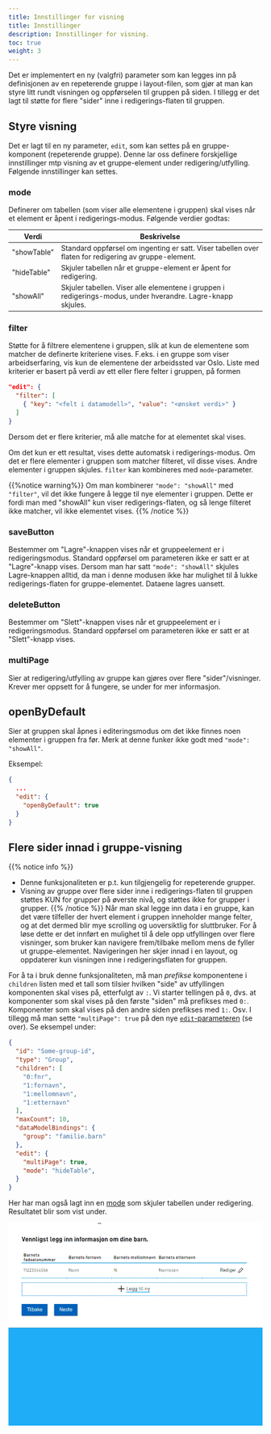 ```yaml
---
title: Innstillinger for visning
title: Innstillinger
description: Innstillinger for visning.
toc: true
weight: 3
---
```


Det er implementert en ny (valgfri) parameter som kan legges inn på definisjonen av en repeterende gruppe i layout-filen, som gjør at man kan styre litt
rundt visningen og oppførselen til gruppen på siden. I tillegg er det lagt til støtte for flere "sider" inne i redigerings-flaten til gruppen.

## Styre visning
Det er lagt til en ny parameter, `edit`, som kan settes på en gruppe-komponent (repeterende gruppe). Denne lar oss definere forskjellige innstillinger
mtp visning av et gruppe-element under redigering/utfylling. Følgende innstillinger kan settes.

### mode
Definerer om tabellen (som viser alle elementene i gruppen) skal vises når et element er åpent i redigerings-modus.
Følgende verdier godtas:

| Verdi       | Beskrivelse                                                                                                  |
| ----------- | ------------------------------------------------------------------------------------------------------------ |
| "showTable" | Standard oppførsel om ingenting er satt. Viser tabellen over flaten for redigering av gruppe-element.        |
| "hideTable" | Skjuler tabellen når et gruppe-element er åpent for redigering.                                              |
| "showAll"   | Skjuler tabellen. Viser alle elementene i gruppen i redigerings-modus, under hverandre. Lagre-knapp skjules. |

### filter
Støtte for å filtrere elementene i gruppen, slik at kun de elementene som matcher de definerte kriteriene vises.
F.eks. i en gruppe som viser arbeidserfaring, vis kun de elementene der arbeidssted var Oslo.
Liste med kriterier er basert på verdi av ett eller flere felter i gruppen, på formen

```json
"edit": {
  "filter": [
    { "key": "<felt i datamodell>", "value": "<ønsket verdi>" }
  ]
}
```

Dersom det er flere kriterier, må alle matche for at elementet skal vises. 

Om det kun er ett resultat, vises dette automatsk i redigerings-modus. Om det er flere elementer i gruppen som matcher filteret, vil disse vises. 
Andre elementer i gruppen skjules. `filter` kan kombineres med `mode`-parameter.

{{%notice warning%}}
Om man kombinerer `"mode": "showAll"` med `"filter"`, vil det ikke fungere å legge til nye elementer i gruppen. Dette er fordi man med "showAll" kun 
viser redigerings-flaten, og så lenge filteret ikke matcher, vil ikke elementet vises.
{{% /notice %}}

### saveButton
Bestemmer om "Lagre"-knappen vises når et gruppeelement er i redigeringsmodus. Standard oppførsel om parameteren ikke er satt er at "Lagre"-knapp vises.
Dersom man har satt `"mode": "showAll"` skjules Lagre-knappen alltid, da man i denne modusen ikke har mulighet til å lukke redigerings-flaten for 
gruppe-elementet. Dataene lagres uansett.

### deleteButton
Bestemmer om "Slett"-knappen vises når et gruppeelement er i redigeringsmodus. Standard oppførsel om parameteren ikke er satt er at "Slett"-knapp vises.

### multiPage
Sier at redigering/utfylling av gruppe kan gjøres over flere "sider"/visninger. Krever mer oppsett for å fungere, se under for mer informasjon.

## openByDefault
Sier at gruppen skal åpnes i editeringsmodus om det ikke finnes noen elementer i gruppen fra før. Merk at denne funker ikke godt med `"mode": "showAll"`.

Eksempel:
```json
{
  ...
  "edit": {
    "openByDefault": true
  }
}
```

## Flere sider innad i gruppe-visning
{{% notice info %}}
- Denne funksjonaliteten er p.t. kun tilgjengelig for repeterende grupper.
- Visning av gruppe over flere sider inne i redigerings-flaten til gruppen støttes KUN for grupper på øverste nivå, og støttes ikke for grupper i grupper.
{{% /notice %}}
Når man skal legge inn data i en gruppe, kan det være tilfeller der hvert element i gruppen inneholder mange felter, og at det dermed blir mye scrolling
og uoversiktlig for sluttbruker. For å løse dette er det innført en mulighet til å dele opp utfyllingen over flere visninger, som bruker kan navigere
frem/tilbake mellom mens de fyller ut gruppe-elementet. Navigeringen her skjer innad i en layout, og oppdaterer
kun visningen inne i redigeringsflaten for gruppen. 

For å ta i bruk denne funksjonaliteten, må man _prefikse_ komponentene i `children` listen med et tall som tilsier hvilken "side" av utfyllingen 
komponenten skal vises på, etterfulgt av `:`. Vi starter tellingen på `0`, dvs. at komponenter som skal vises på den første "siden" må prefikses med
`0:`. Komponenter som skal vises på den andre siden prefikses med `1:`. Osv. I tillegg må man sette `"multiPage": true` på den nye [`edit`-parameteren](#styre-visning) (se over).
Se eksempel under:

```json {hl_lines=["5-8", "14-16"]} {linenos=inline}
{
  "id": "Some-group-id",
  "type": "Group",
  "children": [
    "0:fnr",
    "1:fornavn",
    "1:mellomnavn",
    "1:etternavn"
  ],
  "maxCount": 10,
  "dataModelBindings": {
    "group": "familie.barn"
  },
  "edit": {
    "multiPage": true,
    "mode": "hideTable",
  }
}
```

Her har man også lagt inn en [mode](#mode) som skjuler tabellen under redigering.
Resultatet blir som vist under.

![Utfylling i gruppe over flere "sider"](group-multipage.gif "Utfylling i gruppe over flere sider")
